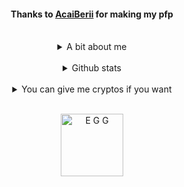 <div align="center">
  <h4>Thanks to <a href="https://github.com/AcaiBerii">AcaiBerii</a> for making my pfp</h4>
  <br>
  
  <details>
    <summary>A bit about me</summary>
    <h4>I like cats<br>
    I use she/her pronouns<br>
    I code in mainly in C and C++ and a bit of Python</h4>
  </details>  
  <br>
  
  <details>
    <summary>Github stats</summary>
    <br><br>
    <img src="https://github-readme-stats.vercel.app/api?username=unknown-user2&show_icons=true&theme=cobalt">
    <img src="https://github-readme-stats.vercel.app/api/top-langs/?username=unknown-user2&layout=compact&theme=cobalt">
  </details>
  <br>
  
  <details>
  <summary>You can give me cryptos if you want</summary>
  <h4>
    Bitcoin: 38SeVTtBdnpbUoDLs7eCU2aUghJsbHWMfJ <br>
    Lightcoin: MKqNc88dsMXhJnruBy4znsPy8Agj38ihYn <br>
    USD Coin: 0x4D39Fb5BD7711643227dde8fD9112fDfaa8df6F7 <br>
    Ethereum: 0x7F0c4D9C6E9AC82296D7dFC1e3e6cD00AF07487e <br>
    Bitcoin Cash: qr3l0e7t5j4sqef6aq3a6the8fft6pvrtscdshkkvr <br>
    Stellar Lumens address: GDQP2KPQGKIHYJGXNUIYOMHARUARCA7DJT5FO2FFOOKY3B2WSQHG4W37 <br>
    Stellar Lumens memo: 2443846943
  </h4>
  </details>
  <br>
  
  <a href="https://github.com/EggOrg"><img alt="E G G" width="100" hight="100" src="https://avatars.githubusercontent.com/u/81579876?s=200&v=4"></a>
</div>
